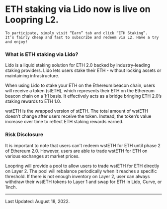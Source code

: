 # ETH staking via Lido now is live on Loopring L2.
    To participate, simply visit “Earn” tab and click “ETH Staking”. 
    It’s fairly cheap and fast to subscribe and redeem via L2. Have a try and enjoy!

### What is ETH staking via Lido?

Lido is a liquid staking solution for ETH 2.0 backed by industry-leading staking providers. Lido lets users stake their
ETH - without locking assets or maintaining infrastructure.

When using Lido to stake your ETH on the Ethereum beacon chain, users will receive a token (stETH), which represents
their ETH on the Ethereum beacon chain on a 1:1 basis. It effectively acts as a bridge bringing ETH 2.0’s staking
rewards to ETH 1.0.

wstETH is the wrapped version of stETH. The total amount of wstETH doesn’t change after users receive the token.
Instead, the token’s value increase over time to reflect ETH staking rewards earned.

### Risk Disclosure

It is important to note that users can't redeem wstETH for ETH until phase 2 of Ethereum 2.0. However, users are able to
trade wstETH for ETH on various exchanges at market prices.

Loopring will provide a pool to allow users to trade wstETH for ETH directly on Layer 2. The pool will rebalance
periodically when it reaches a specific threshold. If there is not enough inventory on Layer 2, user can always withdraw
their wstETH tokens to Layer 1 and swap for ETH in Lido, Curve, or 1inch.

---
Last Updated: August 18, 2022.